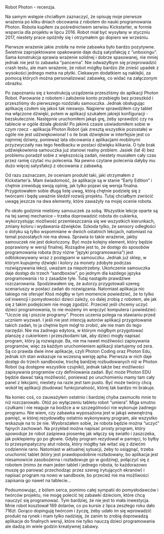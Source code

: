
Robot Photon - recenzja.


Na samym wstępie chciałbym zaznaczyć, że opisuję moje pierwsze wrażenia po kilku dniach obcowania z robotem do nauki programowania Photon. Robota kupiłem za pośrednictwem serwisu Kickstarter, w formie wsparcia dla projektu w lipcu 2016. Robot miał być wysyłany w styczniu 2017, niestety prace opóźniły się i otrzymałem go dopiero we wrześniu.


Pierwsze wrażenie jakie zrobiła na mnie zabawka było bardzo pozytywne. Świetnie zaprojektowane opakowanie daje dużą satysfakcję z “unboxingu”. Sama konstrukcja sprawia wrażenie solidnej i dobrze spasowanej, nie mniej jednak nie jest to zabawka “pancerna”. Nie odważyłbym się przeprowadzić crash testu, ale mam wrażenie, że robot mógłby bardzo źle znieść upadek z wysokości jednego metra na płytki. Ciekawym dodatkiem są naklejki, za pomocą których można personalizować zabawkę, co widać na załączonym obrazku.


Po zapoznaniu się z konstrukcją urządzenia przeszliśmy do aplikacji Photon Robot. Parowanie z robotem i założenie konto przebiegło bez przeszkód i przeszliśmy do pierwszego rozdziału samouczka. Jednak obsługując aplikację czułem się jakoś tak nieswojo. Najpierw sprawdziłem czy tablet ma włączone dźwięki, potem w aplikacji szukałem jakiejś konfiguracji - bezskutecznie. Następnie uruchomiłem jakąś grę, żeby sprawdzić czy na tablecie w ogóle działa głośnik! Po jakimś czasie uświadomiłem sobie w czym rzecz - aplikacja Photon Robot (jak zresztą wszystkie pozostałe) w ogóle nie jest udźwiękowiona! I o ile brak dźwięków w interfejsie jest co najmniej dziwny, ponieważ lata obcowania z aplikacjami mobilnymi przyzwyczaiły nas tego feedbacku w postaci dźwięku klikania. O tyle brak udźwiękowienia samouczka już stanowi realny problem. Jasiek (lat 4) bez problemu poradził sobie z większością zadań, niestety musiałem cały czas przez ramię czytać mu polecenia. Na pewno czytane polecenia dałyby mu dużo więcej satysfakcji z obcowania z zabawką.


Od razu zaznaczam, że oceniam produkt taki, jaki otrzymałem z Kickstarter’a. Mam świadomość, że aplikacje są w stanie “Early Edition” i chętnie zrewiduję swoją opinię, jak tylko pojawi się wersja finalna. Przygotowałem sobie długą listę uwag, którą chętnie podzielę się z twórcami i będę uważnie śledził rozwój projektu. Tutaj chciałbym zwrócić uwagę jeszcze na dwa elementy, które zaważyły na mojej ocenie robota.


Po około godzinie mieliśmy samouczek za sobą. Wszystkie lekcje oparte są na tej samej mechanice – trzeba doprowadzić robota do cukierka, wykorzystując możliwość przemieszczania się we wszystkich kierunkach, zmiany koloru i wydawania dźwięków. Szkoda tylko, że sensory odległości o dotyku są tylko wspomniane w dwóch ostatnich lekcjach, natomiast na temat pozostałych nie ma słowa. Sprawia to takie wrażenie, jakby samouczek nie jest dokończony. Być może kolejny element, który będzie poprawiony w wersji finalnej. Rozsądne jest to, że dostęp do sposobów programowania robota (trzy różne “języki programowania”) jest odblokowywany wraz z postępami w samouczku. Jednak już sklep, w którym kupujemy dźwięki i kolory za monety zdobyte podczas rozwiązywania lekcji, uważam za niepotrzebny. Ukończenie samouczka daje dostęp do trzech “sandboxów”, po jednym dla każdego języka programowania i to z zasadzie tyle. Tutaj nastąpiło prawdziwe rozczarowania. Spodziewałem się, że autorzy przygotowali szereg scenariuszy w postaci zadań do rozwiązania. Natomiast aplikacja nic takiego nie oferuje! Ktoś mógłby w tym momencie powiedzieć, że to tylko od inwencji i pomysłowości dzieci zależy, co dalej zrobią z robotem, ale jak się z takim podejściem nie mogę zgodzić. Przecież jeśli chcemy uczyć dzieci programowania, to nie możemy im wręczyć komputera i powiedzieć: “Uczcie się i piszcie programy”. Proces uczenia polega na stawianiu przed uczniem wyzwań. I jeśli nie jest intencją autorów aplikacji przygotowanie takich zadań, to ja chętnie bym mógł to zrobić, ale nie mam do tego narzędzi. Nie ma żadnego edytora, w którym mógłbym przygotować planszę z cukierkiem i przeszkodami tak, aby dzieci mogły napisać program, który ją rozwiązuje. Ba, nie ma nawet możliwości zapisywania programów, więc za każdym uruchomieniem aplikacji startujemy od zera. Są co prawda dwie inne aplikacje, czyli Photon Coding oraz Photon Edu, jednak ich stan wskazuje na wczesną wersję apha. Pierwsza w nich daje dostęp do trzech sandboxów, trochę bardziej rozbudowanych niż w Photon Robot (są dostępne wszystkie czujniki), jednak także bez możliwości zapisywania programów czy definiowania zadań. Być może Photon EDU będzie dawać taką możliwość, ponieważ po uruchomieniu mamy tam cały panel z lekcjami, niestety na razie jest tam pusto. Być może twórcy chcą wokół tej aplikacji zbudować funkcjonalność, której tak bardzo mi brakuje.


Na koniec coś, co zauważyłem ostatnio i bardziej chyba zasmuciło mnie to niż rozczarowało. Otóż po wyłączeniu tabletu robot “umiera”. Miga smutno czułkami i nie reaguje na bodźce a w szczególności nie wykonuje żadnego programu. Nie wiem, czy zabawka wyposażona jest w jakąś wewnętrzną pamięć, w której rezydowałby ostatnio wykonywany program, ale wszystko wskazuje na to że nie. Wyobrażałem sobie, że robota będzie można “uczyć” fajnych zachowań. Na przykład można napisać prosty program, który spowoduje że robot zaśpiewa piosenkę jak włączy się światło i zaszczeka, jak poklepiemy go po głowie. Gdyby program rezydował w pamięci, to byłby to przesympatyczny atut robota, który mógłby tak witać się z dziećmi codziennie rano. Natomiast w aktualnej sytuacji, żeby to osiągnąć, trzeba uruchomić tablet (który jest prawdopodobnie rozładowany, bo aplikacja jest niesamowicie zasobożerna i rozładowuje go w godzinę), połączyć się z robotem (mimo że mam jeden tablet i jednego robota, to każdorazowo muszę go parować przechodząc przez szereg irytujących ekranów) i napisać program na nowo w sandboxie, bo przecież nie ma możliwości zapisania go nawet na tablecie...


Podsumowując, z bólem serca, pomimo całej sympatii do pomysłodawców i twórców projektu, nie mogę polecić tej zabawki dzieciom, które chcą nauczyć się programować. Tym bardziej, że nie jest to mała inwestycja. Mnie robot kosztował 169 dolarów, co po kursie z lipca zeszłego roku dało 716zł. Gorąco dopinguję twórcom i życzę, żeby udało im się wprowadzić produkt na rynek i mam tylko nadzieję, że zanim to zrobią doprowadzą aplikacje do finalnych wersji, które nie tylko nauczą dzieci programowania ale dadzą im wiele godzin kreatywnej zabawy.




